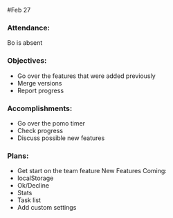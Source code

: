 #Feb 27

### Attendance:
Bo is absent

### Objectives:
- Go over the features that were added previously
- Merge versions
- Report progress


### Accomplishments:
- Go over the pomo timer 
- Check progress
- Discuss possible new features

### Plans:
- Get start on the team feature
New Features Coming:
- localStorage
- Ok/Decline
- Stats
- Task list
- Add custom settings